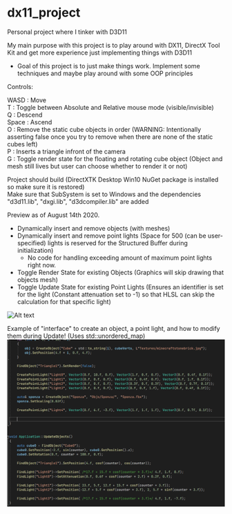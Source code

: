 # dx11_project
Personal project where I tinker with D3D11  
  
My main purpose with this project is to play around with DX11, DirectX Tool Kit and get more experience just implementing things with D3D11
  
- Goal of this project is to just make things work. Implement some techniques and maybe play around with some OOP principles

Controls:  
  
WASD : Move  
T : Toggle between Absolute and Relative mouse mode (visible/invisible)  
Q : Descend  
Space : Ascend  
O : Remove the static cube objects in order (WARNING: Intentionally asserting false once you try to remove when there are none of the static cubes left)  
P : Inserts a triangle infront of the camera  
G : Toggle render state for the floating and rotating cube object (Object and mesh still lives but user can choose whether to render it or not)  
  
Project should build (DirectXTK Desktop Win10 NuGet package is installed so make sure it is restored)  
Make sure that SubSystem is set to Windows and the dependencies "d3d11.lib", "dxgi.lib", "d3dcompiler.lib" are added  
  
Preview as of August 14th 2020.  
- Dynamically insert and remove objects (with meshes)  
- Dynamically insert and remove point lights (Space for 500 (can be user-specified) lights is reserved for the Structured Buffer during initialization)  
  - No code for handling exceeding amount of maximum point lights right now.  
- Toggle Render State for existing Objects (Graphics will skip drawing that objects mesh)
- Toggle Update State for existing Point Lights (Ensures an identifier is set for the light (Constant attenuation set to -1) so that HLSL can skip the calculation for that specific light)
 
![Alt text](/sponza.gif?raw=true "Gif")  
  
Example of "interface" to create an object, a point light, and how to modify them during Update! 
(Uses std::unordered_map)  
![Alt text](/codeSnippet.png?raw=true "Example code")
